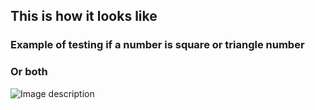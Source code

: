 ## This is how it looks like
### Example of testing if a number is square or triangle number
### Or both
![Image description](https://github.com/raduceaca1234/android-apps/blob/master/ImageDemo/Untitled.png)
